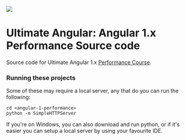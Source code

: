 <a href="https://ultimateangular.com" target="_blank"><img src="https://ultimateangular.com/assets/img/banners/ua-github.svg"></a>

# Ultimate Angular: Angular 1.x Performance Source code

Source code for Ultimate Angular 1.x [Performance Course](https://ultimateangular.com).

### Running these projects

Some of these may require a local server, any that do you can run the following:

```
cd <angular-1-performance>
python -m SimpleHTTPServer
```

If you're on Windows, you can also download and run python, or if it's easier you can setup a local server by using your favourite IDE.
